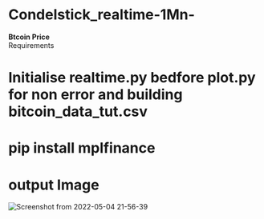 # Condelstick_realtime-1Mn-
**Btcoin Price** <br />
Requirements <br />
# Initialise realtime.py bedfore plot.py for non error and building  bitcoin_data_tut.csv <br />
# pip install mplfinance<br />

# output Image
![Screenshot from 2022-05-04 21-56-39](https://user-images.githubusercontent.com/69456226/166824806-c801bb02-fd59-478c-bd77-b732613a631e.png)
